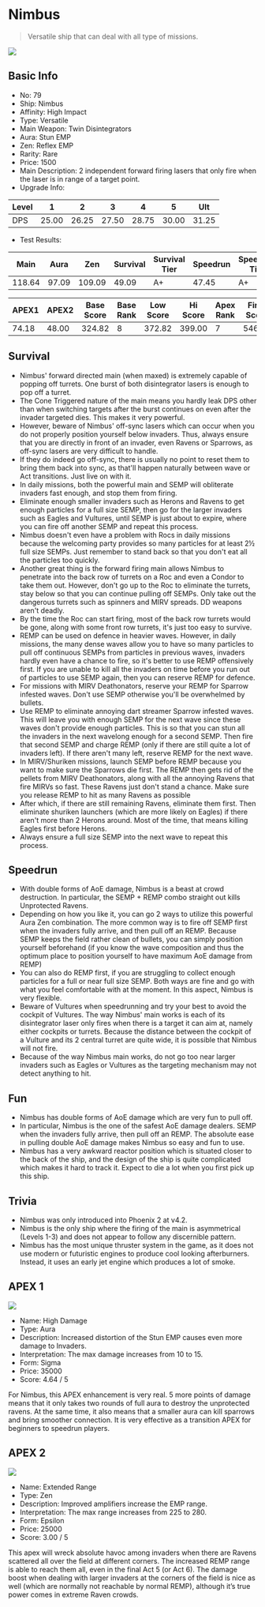 # Nimbus

> Versatile ship that can deal with all type of missions.

<img src="/ships/ship_79.png" style={{zoom:1}}/>

## Basic Info

- No: 79
- Ship: Nimbus
- Affinity: High Impact
- Type: Versatile
- Main Weapon: Twin Disintegrators
- Aura: Stun EMP
- Zen: Reflex EMP
- Rarity: Rare
- Price: 1500
- Main Description: 2 independent forward firing lasers that only fire when the laser is in range of a target point.
- Upgrade Info: 

| Level | 1 | 2 | 3 | 4 | 5 | Ult |
|--|--|--|--|--|--|--|
| DPS | 25.00 | 26.25 | 27.50 | 28.75 | 30.00 | 31.25 |

- Test Results: 

| Main | Aura | Zen | Survival | Survival Tier | Speedrun | Speedrun Tier | Fun | Fun Tier |
|--|--|--|--|--|--|--|--|--|
| 118.64 | 97.09 | 109.09 | 49.09 | A+ | 47.45 | A+ | 50.73 | S |

| APEX1 | APEX2 | Base Score | Base Rank | Low Score | Hi Score | Apex Rank | Final Score | FinalRank |
|--|--|--|--|--|--|--|--|--|
| 74.18 | 48.00 | 324.82 | 8 | 372.82 | 399.00 | 7 | 546.27 | 2 |

## Survival

- Nimbus' forward directed main (when maxed) is extremely capable of popping off turrets. One burst of both disintegrator lasers is enough to pop off a turret.
- The Cone Triggered nature of the main means you hardly leak DPS other than when switching targets after the burst continues on even after the invader targeted dies. This makes it very powerful.
- However, beware of Nimbus' off-sync lasers which can occur when you do not properly position yourself below invaders. Thus, always ensure that you are directly in front of an invader, even Ravens or Sparrows, as off-sync lasers are very difficult to handle.
- If they do indeed go off-sync, there is usually no point to reset them to bring them back into sync, as that'll happen naturally between wave or Act transitions. Just live on with it.
- In daily missions, both the powerful main and SEMP will obliterate invaders fast enough, and stop them from firing.
- Eliminate enough smaller invaders such as Herons and Ravens to get enough particles for a full size SEMP, then go for the larger invaders such as Eagles and Vultures, until SEMP is just about to expire, where you can fire off another SEMP and repeat this process.
- Nimbus doesn't even have a problem with Rocs in daily missions because the welcoming party provides so many particles for at least 2½ full size SEMPs. Just remember to stand back so that you don't eat all the particles too quickly.
- Another great thing is the forward firing main allows Nimbus to penetrate into the back row of turrets on a Roc and even a Condor to take them out. However, don't go up to the Roc to eliminate the turrets, stay below so that you can continue pulling off SEMPs. Only take out the dangerous turrets such as spinners and MIRV spreads. DD weapons aren't deadly.
- By the time the Roc can start firing, most of the back row turrets would be gone, along with some front row turrets, it's just too easy to survive.
- REMP can be used on defence in heavier waves. However, in daily missions, the many dense waves allow you to have so many particles to pull off continuous SEMPs from particles in previous waves, invaders hardly even have a chance to fire, so it's better to use REMP offensively first. If you are unable to kill all the invaders on time before you run out of particles to use SEMP again, then you can reserve REMP for defence.
- For missions with MIRV Deathonators, reserve your REMP for Sparrow infested waves. Don't use SEMP otherwise you'll be overwhelmed by bullets.
- Use REMP to eliminate annoying dart streamer Sparrow infested waves. This will leave you with enough SEMP for the next wave since these waves don't provide enough particles. This is so that you can stun all the invaders in the next wavelong enough for a second SEMP. Then fire that second SEMP and charge REMP (only if there are still quite a lot of invaders left). If there aren't many left, reserve REMP for the next wave.
- In MIRV/Shuriken missions, launch SEMP before REMP because you want to make sure the Sparrows die first. The REMP then gets rid of the pellets from MIRV Deathonators, along with all the annoying Ravens that fire MIRVs so fast. These Ravens just don't stand a chance. Make sure you release REMP to hit as many Ravens as possible
- After which, if there are still remaining Ravens, eliminate them first. Then eliminate shuriken launchers (which are more likely on Eagles) if there aren't more than 2 Herons around. Most of the time, that means killing Eagles first before Herons.
- Always ensure a full size SEMP into the next wave to repeat this process.

## Speedrun

- With double forms of AoE damage, Nimbus is a beast at crowd destruction. In particular, the SEMP + REMP combo straight out kills Unprotected Ravens.
- Depending on how you like it, you can go 2 ways to utilize this powerful Aura Zen combination. The more common way is to fire off SEMP first when the invaders fully arrive, and then pull off an REMP. Because SEMP keeps the field rather clean of bullets, you can simply position yourself beforehand (if you know the wave composition and thus the optimum place to position yourself to have maximum AoE damage from REMP)
- You can also do REMP first, if you are struggling to collect enough particles for a full or near full size SEMP. Both ways are fine and go with what you feel comfortable with at the moment. In this aspect, Nimbus is very flexible.
- Beware of Vultures when speedrunning and try your best to avoid the cockpit of Vultures. The way Nimbus' main works is each of its disintegrator laser only fires when there is a target it can aim at, namely either cockpits or turrets. Because the distance between the cockpit of a Vulture and its 2 central turret are quite wide, it is possible that Nimbus will not fire.
- Because of the way Nimbus main works, do not go too near larger invaders such as Eagles or Vultures as the targeting mechanism may not detect anything to hit.

## Fun

- Nimbus has double forms of AoE damage which are very fun to pull off.
- In particular, Nimbus is the one of the safest AoE damage dealers. SEMP when the invaders fully arrive, then pull off an REMP. The absolute ease in pulling double AoE damage makes Nimbus so easy and fun to use.
- Nimbus has a very awkward reactor position which is situated closer to the back of the ship, and the design of the ship is quite complicated which makes it hard to track it. Expect to die a lot when you first pick up this ship.

## Trivia

- Nimbus was only introduced into Phoenix 2 at v4.2.
- Nimbus is the only ship where the firing of the main is asymmetrical (Levels 1-3) and does not appear to follow any discernible pattern.
- Nimbus has the most unique thruster system in the game, as it does not use modern or futuristic engines to produce cool looking afterburners. Instead, it uses an early jet engine which produces a lot of smoke.

## APEX 1

<img src="/ships/ship_79_apex_1.png" style={{zoom:1}}/>

- Name: High Damage
- Type: Aura
- Description: Increased distortion of the Stun EMP causes even more damage to Invaders.
- Interpretation: The max damage increases from 10 to 15.
- Form: Sigma
- Price: 35000
- Score: 4.64 / 5

For Nimbus, this APEX enhancement is very real. 5 more points of damage means that it only takes two rounds of full aura to destroy the unprotected ravens. At the same time, it also means that a smaller aura can kill sparrows and bring smoother connection. It is very effective as a transition APEX for beginners to speedrun players.

## APEX 2

<img src="/ships/ship_79_apex_2.png" style={{zoom:1}}/>

- Name: Extended Range
- Type: Zen
- Description: Improved amplifiers increase the EMP range.
- Interpretation: The max range increases from 225 to 280.
- Form: Epsilon
- Price: 25000
- Score: 3.00 / 5

This apex will wreck absolute havoc among invaders when there are Ravens scattered all over the field at different corners. The increased REMP range is able to reach them all, even in the final Act 5 (or Act 6). The damage boost when dealing with larger invaders at the corners of the field is nice as well (which are normally not reachable by normal REMP), although it’s true power comes in extreme Raven crowds.
